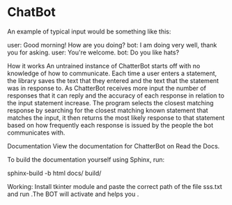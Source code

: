 # ChatBot
An example of typical input would be something like this:

user: Good morning! How are you doing?
bot: I am doing very well, thank you for asking.
user: You're welcome.
bot: Do you like hats?

How it works
An untrained instance of ChatterBot starts off with no knowledge of how to communicate. Each time a user enters a statement, the library saves the text that they entered and the text that the statement was in response to. As ChatterBot receives more input the number of responses that it can reply and the accuracy of each response in relation to the input statement increase. The program selects the closest matching response by searching for the closest matching known statement that matches the input, it then returns the most likely response to that statement based on how frequently each response is issued by the people the bot communicates with.

Documentation
View the documentation for ChatterBot on Read the Docs.

To build the documentation yourself using Sphinx, run:

sphinx-build -b html docs/ build/



Working:
Install tkinter module and paste the correct path of the file sss.txt and run .The BOT will activate and helps you .




